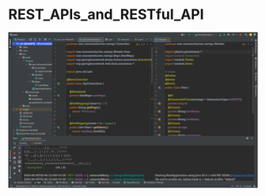 # REST_APIs_and_RESTful_API
<img src="https://github.com/Innocentsax/REST_APIs_and_RESTful_API/blob/main/rest/Screenshot%202023-08-05%20at%202.46.46%20AM.png">
